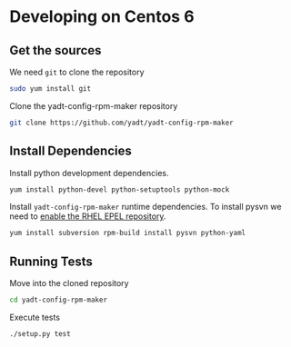 # Developing on Centos 6

## Get the sources

We need `git` to clone the repository
```bash
sudo yum install git
```

Clone the yadt-config-rpm-maker repository
```bash
git clone https://github.com/yadt/yadt-config-rpm-maker
```

## Install Dependencies

Install python development dependencies.
```bash
yum install python-devel python-setuptools python-mock
```

Install `yadt-config-rpm-maker` runtime dependencies.
To install pysvn we need to [enable the RHEL EPEL repository](http://www.rackspace.com/knowledge_center/article/installing-rhel-epel-repo-on-centos-5x-or-6x).
```bash
yum install subversion rpm-build install pysvn python-yaml
```

## Running Tests

Move into the cloned repository
```bash
cd yadt-config-rpm-maker
```

Execute tests
```bash
./setup.py test
```
